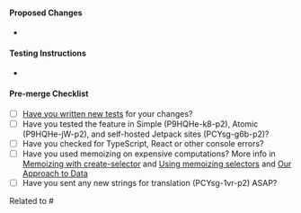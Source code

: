#### Proposed Changes

*

#### Testing Instructions

<!--
Add as many details as possible to help others reproduce the issue and test the fix.
"Before / After" screenshots can also be very helpful when the change is visual.
-->

*

#### Pre-merge Checklist

<!--
Complete applicable items on this checklist **before** merging into trunk. Inapplicable items can be left unchecked.

Both the PR author and reviewer are responsible for ensuring the checklist is completed.
-->

- [ ] [Have you written new tests](https://wpcalypso.wordpress.com/devdocs/docs/testing/index.md) for your changes?
- [ ] Have you tested the feature in Simple (P9HQHe-k8-p2), Atomic (P9HQHe-jW-p2), and self-hosted Jetpack sites (PCYsg-g6b-p2)?
- [ ] Have you checked for TypeScript, React or other console errors?
- [ ] Have you used memoizing on expensive computations? More info in [Memoizing with create-selector](https://github.com/Automattic/wp-calypso/blob/trunk/packages/state-utils/src/create-selector/README.md) and [Using memoizing selectors](https://react-redux.js.org/api/hooks#using-memoizing-selectors) and [Our Approach to Data](https://github.com/Automattic/wp-calypso/blob/trunk/docs/our-approach-to-data.md)
- [ ] Have you sent any new strings for translation (PCYsg-1vr-p2) ASAP?

<!--
Link a related issue to this PR. If the PR does not immediately resolve the issue,
for example, it requires a separate deployment to production, avoid
using the "fixes" keyword and instead attach the [Status] Fix Inbound label to
the linked issue.
-->

Related to #
